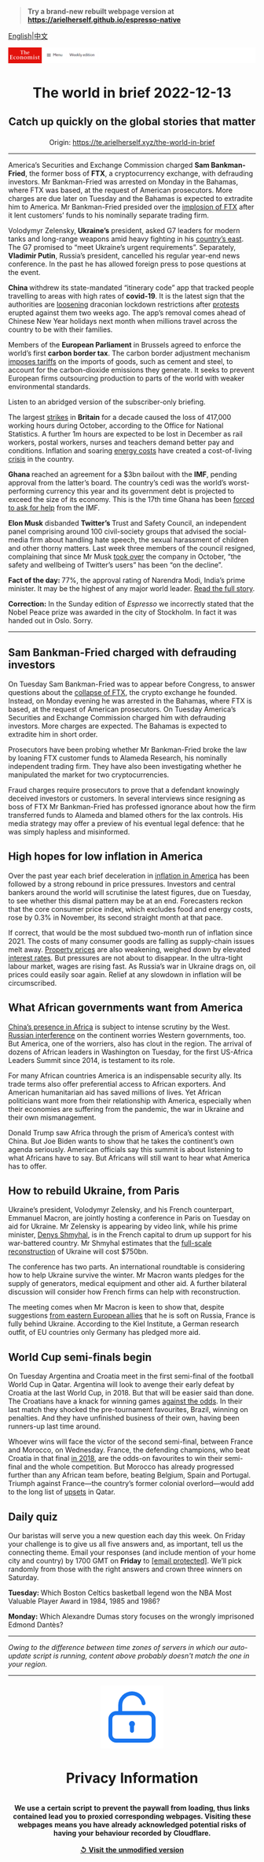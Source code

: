 > **Try a brand-new rebuilt webpage version at https://arielherself.github.io/espresso-native**

[English](https://github.com/arielherself/espresso/blob/main/README.md)|[中文](https://github-com.translate.goog/arielherself/espresso/blob/main/README.md?_x_tr_sl=en&_x_tr_tl=zh-CN&_x_tr_hl=zh-CN&_x_tr_pto=wapp)



![The Economist](menubar.png)

# <p align="center">The world in brief 2022-12-13</p>

## <p align="center">Catch up quickly on the global stories that matter</p>

<p align="center">Origin: <a href="https://te.arielherself.xyz/the-world-in-brief">https://te.arielherself.xyz/the-world-in-brief</a><hr>

America’s Securities and Exchange Commission charged <strong>Sam Bankman-Fried</strong>, the former boss of <strong>FTX</strong>, a cryptocurrency exchange, with defrauding investors. Mr Bankman-Fried was arrested on Monday in the Bahamas, where FTX was based, at the request of American prosecutors. More charges are due later on Tuesday and the Bahamas is expected to extradite him to America. Mr Bankman-Fried presided over the [implosion of FTX](https://te.arielherself.xyz/briefing/2022/11/17/the-failure-of-ftx-and-sam-bankman-fried-will-leave-deep-scars) after it lent customers’ funds to his nominally separate trading firm.

Volodymyr Zelensky, <strong>Ukraine’s</strong> president, asked G7 leaders for modern tanks and long-range weapons amid heavy fighting in his [country’s east](https://te.arielherself.xyz/europe/2022/12/06/russia-is-hurling-troops-at-the-tiny-ukrainian-town-of-bakhmut). The G7 promised to “meet Ukraine’s urgent requirements”. Separately, <strong>Vladimir Putin</strong>, Russia’s president, cancelled his regular year-end news conference. In the past he has allowed foreign press to pose questions at the event.

<strong>China </strong>withdrew its state-mandated “itinerary code” app that tracked people travelling to areas with high rates of <strong>covid-19</strong>. It is the latest sign that the authorities are [loosening](https://te.arielherself.xyz/china/2022/12/06/china-is-dismantling-its-zero-covid-machine) draconian lockdown restrictions after [protests](https://te.arielherself.xyz/china/2022/12/01/lessons-from-a-chinese-protest) erupted against them two weeks ago. The app’s removal comes ahead of Chinese New Year holidays next month when millions travel across the country to be with their families.

Members of the <strong>European Parliament</strong> in Brussels agreed to enforce the world’s first <strong>carbon border tax</strong>. The carbon border adjustment mechanism [imposes tariffs](https://te.arielherself.xyz/finance-and-economics/2021/07/15/the-eu-proposes-a-carbon-tariff-on-some-imports) on the imports of goods, such as cement and steel, to account for the carbon-dioxide emissions they generate. It seeks to prevent European firms outsourcing production to parts of the world with weaker environmental standards.

Listen to an abridged version of the subscriber-only briefing.

The largest [strikes](https://te.arielherself.xyz/britain/2022/11/03/britain-faces-a-wave-of-industrial-action-this-winter) in <strong>Britain</strong> for a decade caused the loss of 417,000 working hours during October, according to the Office for National Statistics. A further 1m hours are expected to be lost in December as rail workers, postal workers, nurses and teachers demand better pay and conditions. Inflation and soaring [energy costs](https://te.arielherself.xyz/britain/2022/11/24/britains-economic-outlook-is-very-gloomy) have created a cost-of-living [crisis](https://te.arielherself.xyz/britain/2022/12/12/the-strange-case-of-britains-demise) in the country. 

<strong>Ghana </strong>reached an agreement for a $3bn bailout with the <strong>IMF</strong>, pending approval from the latter’s board. The country’s cedi was the world’s worst-performing currency this year and its government debt is projected to exceed the size of its economy. This is the 17th time Ghana has been [forced to ask for help](https://te.arielherself.xyz/leaders/2022/08/11/the-unexpected-lesson-of-ghanas-17th-imf-bail-out) from the IMF.

<strong>Elon Musk</strong> disbanded <strong>Twitter’s </strong>Trust and Safety Council, an independent panel comprising around 100 civil-society groups that advised the social-media firm about handling hate speech, the sexual harassment of children and other thorny matters. Last week three members of the council resigned, complaining that since Mr Musk [took over](https://te.arielherself.xyz/business/2022/10/28/elon-musk-buys-twitter-at-last) the company in October, “the safety and wellbeing of Twitter’s users” has been “on the decline”.

<strong>Fact of the day: </strong>77%, the approval rating of Narendra Modi, India’s prime minister. It may be the highest of any major world leader. [Read the full story](https://te.arielherself.xyz/asia/2022/12/08/narendra-modis-tough-medicine).

<strong>Correction:</strong> In the Sunday edition of <em>Espresso</em> we incorrectly stated that the Nobel Peace prize was awarded in the city of Stockholm. In fact it was handed out in Oslo. Sorry.

----------

## Sam Bankman-Fried charged with defrauding investors

On Tuesday Sam Bankman-Fried was to appear before Congress, to answer questions about the [collapse of FTX](https://te.arielherself.xyz/finance-and-economics/2022/11/09/the-spectacular-fall-of-ftx-and-sam-bankman-fried), the crypto exchange he founded. Instead, on Monday evening he was arrested in the Bahamas, where FTX is based, at the request of American prosecutors. On Tuesday America’s Securities and Exchange Commission charged him with defrauding investors. More charges are expected. The Bahamas is expected to extradite him in short order.

Prosecutors have been probing whether Mr Bankman-Fried broke the law by loaning FTX customer funds to Alameda Research, his nominally independent trading firm. They have also been investigating whether he manipulated the market for two cryptocurrencies. 

Fraud charges require prosecutors to prove that a defendant knowingly deceived investors or customers. In several interviews since resigning as boss of FTX Mr Bankman-Fried has professed ignorance about how the firm transferred funds to Alameda and blamed others for the lax controls. His media strategy may offer a preview of his eventual legal defence: that he was simply hapless and misinformed. 

## High hopes for low inflation in America

Over the past year each brief deceleration in [inflation in America](https://te.arielherself.xyz/finance-and-economics/2022/10/19/why-inflation-refuses-to-go-away) has been followed by a strong rebound in price pressures. Investors and central bankers around the world will scrutinise the latest figures, due on Tuesday, to see whether this dismal pattern may be at an end. Forecasters reckon that the core consumer price index, which excludes food and energy costs, rose by 0.3% in November, its second straight month at that pace.

If correct, that would be the most subdued two-month run of inflation since 2021. The costs of many consumer goods are falling as supply-chain issues melt away. [Property prices](https://te.arielherself.xyz/finance-and-economics/2022/10/20/housing-markets-face-a-brutal-squeeze) are also weakening, weighed down by elevated [interest rates](https://te.arielherself.xyz/finance-and-economics/2022/11/02/the-fed-delivers-another-jumbo-rate-rise-and-its-far-from-done). But pressures are not about to disappear. In the ultra-tight labour market, wages are rising fast. As Russia’s war in Ukraine drags on, oil prices could easily soar again. Relief at any slowdown in inflation will be circumscribed.

## What African governments want from America

[China’s presence in Africa](https://te.arielherself.xyz/special-report/2022/05/20/the-chinese-african-relationship-is-important-to-both-sides-but-also-unbalanced) is subject to intense scrutiny by the West. [Russian interference](https://te.arielherself.xyz/middle-east-and-africa/2022/03/12/why-russia-wins-some-sympathy-in-africa-and-the-middle-east) on the continent worries Western governments, too. But America, one of the worriers, also has clout in the region. The arrival of dozens of African leaders in Washington on Tuesday, for the first US-Africa Leaders Summit since 2014, is testament to its role.

For many African countries America is an indispensable security ally. Its trade terms also offer preferential access to African exporters. And American humanitarian aid has saved millions of lives. Yet African politicians want more from their relationship with America, especially when their economies are suffering from the pandemic, the war in Ukraine and their own mismanagement. 

Donald Trump saw Africa through the prism of America’s contest with China. But Joe Biden wants to show that he takes the continent’s own agenda seriously. American officials say this summit is about listening to what Africans have to say. But Africans will still want to hear what America has to offer.

## How to rebuild Ukraine, from Paris

Ukraine’s president, Volodymyr Zelensky, and his French counterpart, Emmanuel Macron, are jointly hosting a conference in Paris on Tuesday on aid for Ukraine. Mr Zelensky is appearing by video link, while his prime minister, [Denys Shmyhal](https://te.arielherself.xyz/by-invitation/ukraines-prime-minister-says-reconstruction-planning-must-start-now/21808965), is in the French capital to drum up support for his war-battered country. Mr Shmyhal estimates that the [full-scale reconstruction](https://te.arielherself.xyz/international/2022/11/08/donors-are-already-mulling-a-marshall-plan-for-ukraine) of Ukraine will cost $750bn.

The conference has two parts. An international roundtable is considering how to help Ukraine survive the winter. Mr Macron wants pledges for the supply of generators, medical equipment and other aid. A further bilateral discussion will consider how French firms can help with reconstruction. 

The meeting comes when Mr Macron is keen to show that, despite suggestions [from eastern European allies](https://te.arielherself.xyz/europe/2022/06/14/emmanuel-macron-seeks-to-advertise-his-support-for-ukraine) that he is soft on Russia, France is fully behind Ukraine. According to the Kiel Institute, a German research outfit, of EU countries only Germany has pledged more aid.

## World Cup semi-finals begin

On Tuesday Argentina and Croatia meet in the first semi-final of the football World Cup in Qatar. Argentina will look to avenge their early defeat by Croatia at the last World Cup, in 2018. But that will be easier said than done. The Croatians have a knack for winning games [against the odds](https://te.arielherself.xyz/culture/2022/12/02/why-the-world-cups-first-stage-has-been-surprisingly-even). In their last match they shocked the pre-tournament favourites, Brazil, winning on penalties. And they have unfinished business of their own, having been runners-up last time around.

Whoever wins will face the victor of the second semi-final, between France and Morocco, on Wednesday. France, the defending champions, who beat Croatia in that final [in 2018](https://te.arielherself.xyz/leaders/2018/06/09/for-all-its-faults-the-world-cup-in-russia-is-worth-celebrating), are the odds-on favourites to win their semi-final and the whole competition. But Morocco has already progressed further than any African team before, beating Belgium, Spain and Portugal. Triumph against France—the country’s former colonial overlord—would add to the long list of [upsets](https://te.arielherself.xyz/graphic-detail/2022/12/09/qatars-world-cup-has-seen-the-biggest-upsets-in-recent-history) in Qatar.

## Daily quiz

Our baristas will serve you a new question each day this week. On Friday your challenge is to give us all five answers and, as important, tell us the connecting theme. Email your responses (and include mention of your home city and country) by 1700 GMT on <strong>Friday</strong> to [<span class="__cf_email__" data-cfemail="5203273b28172122203721213d1237313d3c3d3f3b21267c313d3f">[email&#160;protected]</span>](https://mail.google.com/mail/?view=cm&amp;fs=1&amp;tf=1&amp;to=QuizEspresso@te.arielherself.xyz). We’ll pick randomly from those with the right answers and crown three winners on Saturday.

<strong>Tuesday: </strong>Which Boston Celtics basketball legend won the NBA Most Valuable Player Award in 1984, 1985 and 1986?

<strong>Monday:</strong> Which Alexandre Dumas story focuses on the wrongly imprisoned Edmond Dantès?

----------

*Owing to the difference between time zones of servers in which our auto-update script is running, content above probably doesn't match the one in your region.*

|<br><div align="center"><img src="unlock.png" /><h1>Privacy Information</h1></div></br>We use a certain script to prevent the paywall from loading, thus links contained lead you to proxied corresponding webpages. Visiting these webpages means you have already acknowledged potential risks of having your behaviour recorded by Cloudflare.<br><br>[&#x21BA; Visit the unmodified version](README.raw.md)<br><br>|
|-----|

